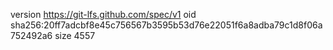 version https://git-lfs.github.com/spec/v1
oid sha256:20ff7adcbf8e45c756567b3595b53d76e22051f6a8adba79c1d8f06a752492a6
size 4557

